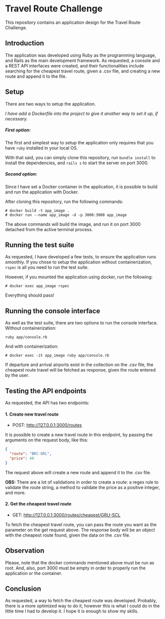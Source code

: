 # Travel Route Challenge

This repository contains an application design for the Travel Route Challenge.

## Introduction

The application was developed using Ruby as the programming language, and Rails as the main development framework. As requested, a console and a REST API interfaces were created, and their functionalities include searching for the cheapest travel route, given a .csv file, and creating a new route and append it to the file.

## Setup

There are two ways to setup the application.

*I have add a Dockerfile into the project to give it another way to set it up, if necessary.*

##### First option:

The first and simplest way to setup the application only requires that you have `ruby` installed in your local OS.

With that said, you can simply clone this repository, run `bundle install` to install the dependencies, and `rails s` to start the server on port 3000.

##### Second option:

Since I have set a Docker container in the application, it is possible to build and run the application with Docker.

After cloning this repository, run the following commands:

```
# docker build -t app_image .
# docker run --name app_image -d -p 3000:3000 app_image
```

The above commands will build the image, and run it on port 3000 detached from the active terminal process.

## Running the test suite

As requested, I have developed a few tests, to ensure the application runs smoothly. If you chose to setup the application without containerization, `rspec` is all you need to run the test suite.

However, if you mounted the application using docker, run the following:

```
# docker exec app_image rspec
```

Everything should pass!

## Running the console interface

As well as the test suite, there are two options to run the console interface. Without containerization:

```shell
ruby app/console.rb
```

And with containerization:

```
# docker exec -it app_image ruby app/console.rb
```

If departure and arrival airports exist in the collection on the .csv file, the cheapest route travel will be fetched as response, given the route entered by the user.

## Testing the API endpoints

As requested, the API has two endpoints:

#### 1. Create new travel route

- POST: http://127.0.0.1:3000/routes

It is possible to create a new travel route in this endpoint, by passing the arguments on the request body, like this:

```json
{
  "route": "BRC-ORL",
  "price": 40
}
```

The request above will create a new route and append it to the .csv file.

**OBS:** There are a lot of validations in order to create a route: a regex rule to validate the route string, a method to validate the price as a positive integer, and more.

#### 2. Get the cheapest travel route

- GET: http://127.0.0.1:3000/routes/cheapest/GRU-SCL

To fetch the cheapest travel route, you can pass the route you want as the parameter on the get request above. The response body will be an object with the cheapest route found, given the data on the .csv file.

## Observation

Please, note that the docker commands mentioned above must be run as root. And, also, port 3000 must be empty in order to properly run the application or the container.

## Conclusion

As requested, a way to fetch the cheapest route was developed. Probably, there is a more optimized way to do it, however this is what I could do in the little time I had to develop it. I hope it is enough to show my skills.

